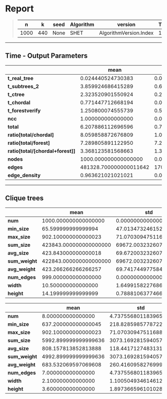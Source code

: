 # Report

> |n|k|seed|Algorithm|version|Trials|
> |-|-|-|-|-|-|
> |1000|440|None|SHET|AlgorithmVersion.Index|10|

---
## Time - Output Parameters
||mean|std|
|-|-|-|
|**t_real_tree**|     0.024440524730383|     0.055637996687495|
|**t_subtrees_2**|     3.859924686415289|     0.611919754196267|
|**t_ctree**|     2.323520901550924|     0.263986075115826|
|**t_chordal**|     0.771447712668194|     0.030681075564276|
|**t_forestverify**|     1.250800074555739|     0.565457368593098|
|**ncc**|     1.000000000000000|     0.000000000000000|
|**total**|     6.207886112696596|     0.732514118728821|
|**ratio[total/chordal]**|     8.059858872676809|     1.013781786596586|
|**ratio[total/forest]**|     7.289805891122950|     7.247157005367320|
|**ratio[total/[chordal+forest]]**|     3.368123581568663|     1.384284306807303|
|**nodes**|  1000.000000000000000|     0.000000000000000|
|**edges**|481328.700000000011642| 17006.089060163780232|
|**edge_density**|     0.963621021021021|     0.034046224344672|

---
## Clique trees


||mean|std|
|-|-|-|
|**num**|  1000.000000000000000|     0.000000000000000|
|**min_size**|    65.599999999999994|    47.013473246152181|
|**max_size**|   902.100000000000023|    71.070309475116886|
|**sum_size**|423843.000000000000000| 69672.003232607312384|
|**avg_size**|   423.843000000000018|    69.672003232607324|
|**sum_weight**|422843.000000000000000| 69672.003232607312384|
|**avg_weight**|   423.266266266266257|    69.741744977584901|
|**num_edges**|   999.000000000000000|     0.000000000000000|
|**width**|    10.500000000000000|     1.649915822768611|
|**height**|    14.199999999999999|     0.788810637746616|


||mean|std|
|-|-|-|
|**num**|     8.000000000000000|     4.737556801183965|
|**min_size**|   637.200000000000045|   218.828598577872270|
|**max_size**|   902.100000000000023|    71.070309475116886|
|**sum_size**|  5992.899999999999636|  3073.169281594057338|
|**avg_size**|   808.157813852813888|   118.441712748313122|
|**sum_weight**|  4992.899999999999636|  3073.169281594057338|
|**avg_weight**|   683.532069597069608|   260.416095827699962|
|**num_edges**|     7.000000000000000|     4.737556801183965|
|**width**|     2.100000000000000|     1.100504934614612|
|**height**|     3.600000000000000|     1.897366596101028|
